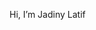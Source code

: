 Hi, I’m Jadiny Latif


<!---
jadelathify/jadelathify is a ✨ special ✨ repository because its `README.md` (this file) appears on your GitHub profile.
You can click the Preview link to take a look at your changes.
--->
